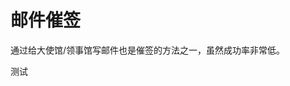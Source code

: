 # 邮件催签

<div class="dividing-line"></div>

通过给大使馆/领事馆写邮件也是催签的方法之一，虽然成功率非常低。

测试

<div class="dividing-line"></div>
